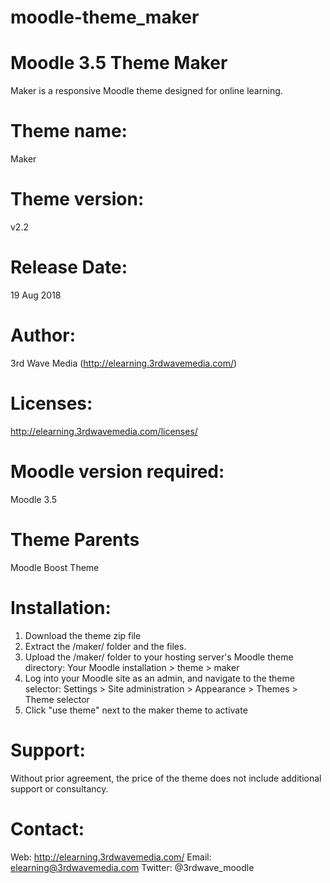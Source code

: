 # moodle-theme_maker

Moodle 3.5 Theme Maker
=======================================================================
Maker is a responsive Moodle theme designed for online learning.

Theme name:
=======================================================================
Maker

Theme version:
=======================================================================
v2.2

Release Date:
=======================================================================
19 Aug 2018

Author: 
=======================================================================
3rd Wave Media (http://elearning.3rdwavemedia.com/)

Licenses: 
=======================================================================
http://elearning.3rdwavemedia.com/licenses/

Moodle version required:
=======================================================================
Moodle 3.5

Theme Parents
=======================================================================
Moodle Boost Theme

Installation:
=======================================================================
1) Download the theme zip file
2) Extract the /maker/ folder and the files.
3) Upload the /maker/ folder to your hosting server's Moodle theme directory:
   Your Moodle installation > theme > maker 
4) Log into your Moodle site as an admin, and navigate to the theme selector:
   Settings > Site administration > Appearance > Themes > Theme selector
5) Click "use theme" next to the maker theme to activate

Support:
=======================================================================
Without prior agreement, the price of the theme does not include additional support or consultancy.

Contact:
=======================================================================
Web: http://elearning.3rdwavemedia.com/
Email: elearning@3rdwavemedia.com
Twitter: @3rdwave_moodle
